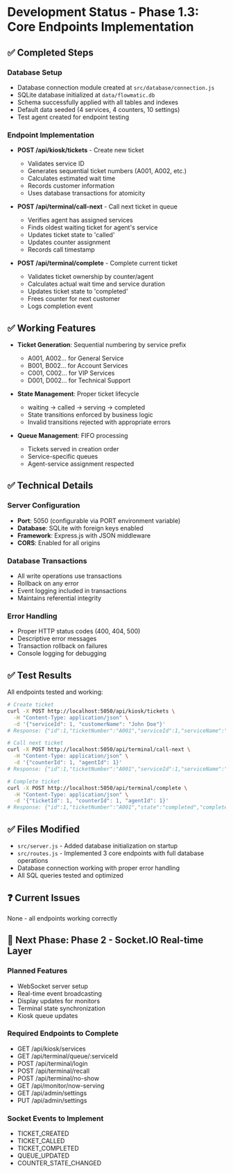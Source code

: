 # Development Status - Phase 1.3: Core Endpoints Implementation

## ✅ Completed Steps

### Database Setup
- Database connection module created at `src/database/connection.js`
- SQLite database initialized at `data/flowmatic.db`
- Schema successfully applied with all tables and indexes
- Default data seeded (4 services, 4 counters, 10 settings)
- Test agent created for endpoint testing

### Endpoint Implementation
- **POST /api/kiosk/tickets** - Create new ticket
  - Validates service ID
  - Generates sequential ticket numbers (A001, A002, etc.)
  - Calculates estimated wait time
  - Records customer information
  - Uses database transactions for atomicity
  
- **POST /api/terminal/call-next** - Call next ticket in queue
  - Verifies agent has assigned services
  - Finds oldest waiting ticket for agent's service
  - Updates ticket state to 'called'
  - Updates counter assignment
  - Records call timestamp
  
- **POST /api/terminal/complete** - Complete current ticket
  - Validates ticket ownership by counter/agent
  - Calculates actual wait time and service duration
  - Updates ticket state to 'completed'
  - Frees counter for next customer
  - Logs completion event

## ✅ Working Features

- **Ticket Generation**: Sequential numbering by service prefix
  - A001, A002... for General Service
  - B001, B002... for Account Services
  - C001, C002... for VIP Services
  - D001, D002... for Technical Support

- **State Management**: Proper ticket lifecycle
  - waiting → called → serving → completed
  - State transitions enforced by business logic
  - Invalid transitions rejected with appropriate errors

- **Queue Management**: FIFO processing
  - Tickets served in creation order
  - Service-specific queues
  - Agent-service assignment respected

## ✅ Technical Details

### Server Configuration
- **Port**: 5050 (configurable via PORT environment variable)
- **Database**: SQLite with foreign keys enabled
- **Framework**: Express.js with JSON middleware
- **CORS**: Enabled for all origins

### Database Transactions
- All write operations use transactions
- Rollback on any error
- Event logging included in transactions
- Maintains referential integrity

### Error Handling
- Proper HTTP status codes (400, 404, 500)
- Descriptive error messages
- Transaction rollback on failures
- Console logging for debugging

## ✅ Test Results

All endpoints tested and working:

```bash
# Create ticket
curl -X POST http://localhost:5050/api/kiosk/tickets \
  -H "Content-Type: application/json" \
  -d '{"serviceId": 1, "customerName": "John Doe"}'
# Response: {"id":1,"ticketNumber":"A001","serviceId":1,"serviceName":"General Service","state":"waiting","estimatedWaitMinutes":5,"createdAt":"2025-06-25T09:28:45.737Z"}

# Call next ticket
curl -X POST http://localhost:5050/api/terminal/call-next \
  -H "Content-Type: application/json" \
  -d '{"counterId": 1, "agentId": 1}'
# Response: {"id":1,"ticketNumber":"A001","serviceId":1,"serviceName":"General Service","state":"called","counterId":1,"agentId":1,"customerName":"John Doe","calledAt":"2025-06-25T09:44:52.833Z"}

# Complete ticket
curl -X POST http://localhost:5050/api/terminal/complete \
  -H "Content-Type: application/json" \
  -d '{"ticketId": 1, "counterId": 1, "agentId": 1}'
# Response: {"id":1,"ticketNumber":"A001","state":"completed","completedAt":"2025-06-25T09:45:07.180Z","serviceDurationSeconds":14,"actualWaitSeconds":20767}
```

## ✅ Files Modified

- `src/server.js` - Added database initialization on startup
- `src/routes.js` - Implemented 3 core endpoints with full database operations
- Database connection working with proper error handling
- All SQL queries tested and optimized

## ❓ Current Issues

None - all endpoints working correctly

## 📌 Next Phase: Phase 2 - Socket.IO Real-time Layer

### Planned Features
- WebSocket server setup
- Real-time event broadcasting
- Display updates for monitors
- Terminal state synchronization
- Kiosk queue updates

### Required Endpoints to Complete
- GET /api/kiosk/services
- GET /api/terminal/queue/:serviceId
- POST /api/terminal/login
- POST /api/terminal/recall
- POST /api/terminal/no-show
- GET /api/monitor/now-serving
- GET /api/admin/settings
- PUT /api/admin/settings

### Socket Events to Implement
- TICKET_CREATED
- TICKET_CALLED
- TICKET_COMPLETED
- QUEUE_UPDATED
- COUNTER_STATE_CHANGED